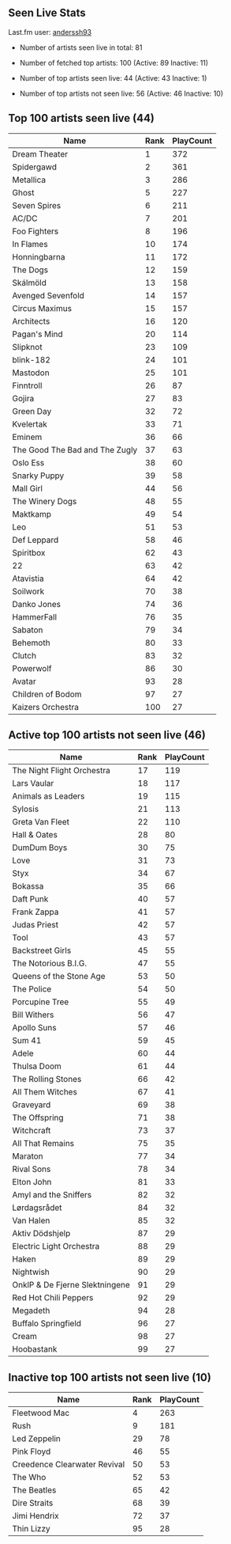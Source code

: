 ## Seen Live Stats

Last.fm user: [anderssh93](https://www.last.fm/user/anderssh93)

- Number of artists seen live in total: 81

- Number of fetched top artists: 100 (Active: 89 Inactive: 11)

- Number of top artists seen live: 44 (Active: 43 Inactive: 1)

- Number of top artists not seen live: 56 (Active: 46 Inactive: 10)

## Top 100 artists seen live (44)

Name                           | Rank | PlayCount
------------------------------ | ---- | ---------
Dream Theater                  | 1    | 372      
Spidergawd                     | 2    | 361      
Metallica                      | 3    | 286      
Ghost                          | 5    | 227      
Seven Spires                   | 6    | 211      
AC/DC                          | 7    | 201      
Foo Fighters                   | 8    | 196      
In Flames                      | 10   | 174      
Honningbarna                   | 11   | 172      
The Dogs                       | 12   | 159      
Skálmöld                       | 13   | 158      
Avenged Sevenfold              | 14   | 157      
Circus Maximus                 | 15   | 157      
Architects                     | 16   | 120      
Pagan's Mind                   | 20   | 114      
Slipknot                       | 23   | 109      
blink-182                      | 24   | 101      
Mastodon                       | 25   | 101      
Finntroll                      | 26   | 87       
Gojira                         | 27   | 83       
Green Day                      | 32   | 72       
Kvelertak                      | 33   | 71       
Eminem                         | 36   | 66       
The Good The Bad and The Zugly | 37   | 63       
Oslo Ess                       | 38   | 60       
Snarky Puppy                   | 39   | 58       
Mall Girl                      | 44   | 56       
The Winery Dogs                | 48   | 55       
Maktkamp                       | 49   | 54       
Leo                            | 51   | 53       
Def Leppard                    | 58   | 46       
Spiritbox                      | 62   | 43       
22                             | 63   | 42       
Atavistia                      | 64   | 42       
Soilwork                       | 70   | 38       
Danko Jones                    | 74   | 36       
HammerFall                     | 76   | 35       
Sabaton                        | 79   | 34       
Behemoth                       | 80   | 33       
Clutch                         | 83   | 32       
Powerwolf                      | 86   | 30       
Avatar                         | 93   | 28       
Children of Bodom              | 97   | 27       
Kaizers Orchestra              | 100  | 27       

## Active top 100 artists not seen live (46)

Name                           | Rank | PlayCount
------------------------------ | ---- | ---------
The Night Flight Orchestra     | 17   | 119      
Lars Vaular                    | 18   | 117      
Animals as Leaders             | 19   | 115      
Sylosis                        | 21   | 113      
Greta Van Fleet                | 22   | 110      
Hall & Oates                   | 28   | 80       
DumDum Boys                    | 30   | 75       
Love                           | 31   | 73       
Styx                           | 34   | 67       
Bokassa                        | 35   | 66       
Daft Punk                      | 40   | 57       
Frank Zappa                    | 41   | 57       
Judas Priest                   | 42   | 57       
Tool                           | 43   | 57       
Backstreet Girls               | 45   | 55       
The Notorious B.I.G.           | 47   | 55       
Queens of the Stone Age        | 53   | 50       
The Police                     | 54   | 50       
Porcupine Tree                 | 55   | 49       
Bill Withers                   | 56   | 47       
Apollo Suns                    | 57   | 46       
Sum 41                         | 59   | 45       
Adele                          | 60   | 44       
Thulsa Doom                    | 61   | 44       
The Rolling Stones             | 66   | 42       
All Them Witches               | 67   | 41       
Graveyard                      | 69   | 38       
The Offspring                  | 71   | 38       
Witchcraft                     | 73   | 37       
All That Remains               | 75   | 35       
Maraton                        | 77   | 34       
Rival Sons                     | 78   | 34       
Elton John                     | 81   | 33       
Amyl and the Sniffers          | 82   | 32       
Lørdagsrådet                   | 84   | 32       
Van Halen                      | 85   | 32       
Aktiv Dödshjelp                | 87   | 29       
Electric Light Orchestra       | 88   | 29       
Haken                          | 89   | 29       
Nightwish                      | 90   | 29       
OnklP & De Fjerne Slektningene | 91   | 29       
Red Hot Chili Peppers          | 92   | 29       
Megadeth                       | 94   | 28       
Buffalo Springfield            | 96   | 27       
Cream                          | 98   | 27       
Hoobastank                     | 99   | 27       

## Inactive top 100 artists not seen live (10)

Name                         | Rank | PlayCount
---------------------------- | ---- | ---------
Fleetwood Mac                | 4    | 263      
Rush                         | 9    | 181      
Led Zeppelin                 | 29   | 78       
Pink Floyd                   | 46   | 55       
Creedence Clearwater Revival | 50   | 53       
The Who                      | 52   | 53       
The Beatles                  | 65   | 42       
Dire Straits                 | 68   | 39       
Jimi Hendrix                 | 72   | 37       
Thin Lizzy                   | 95   | 28       
